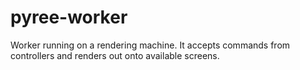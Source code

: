 # pyree-worker

Worker running on a rendering machine. It accepts commands from controllers and renders out onto available screens.